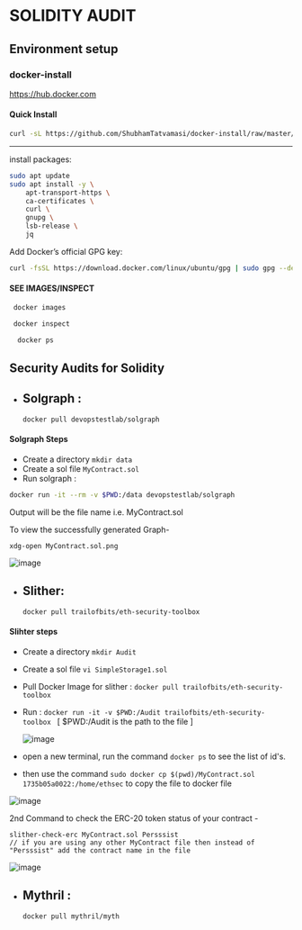 # SOLIDITY AUDIT
## Environment setup
### docker-install

https://hub.docker.com

#### Quick Install
```bash
curl -sL https://github.com/ShubhamTatvamasi/docker-install/raw/master/docker-install.sh | bash
```
---

install packages:
```bash
sudo apt update
sudo apt install -y \
    apt-transport-https \
    ca-certificates \
    curl \
    gnupg \
    lsb-release \
    jq
```

Add Docker’s official GPG key:
```bash
curl -fsSL https://download.docker.com/linux/ubuntu/gpg | sudo gpg --dearmor -o /usr/share/keyrings/docker-archive-keyring.gpg
```
#### SEE IMAGES/INSPECT
```bash
 docker images
```
```bash
 docker inspect
```
```bash
  docker ps
```

## Security Audits for Solidity
- ## Solgraph :
  `docker pull devopstestlab/solgraph`
  
#### Solgraph Steps
- Create a directory `mkdir data`
- Create a sol file `MyContract.sol`
- Run solgraph :
``` sh
docker run -it --rm -v $PWD:/data devopstestlab/solgraph
```
Output will be the file name i.e. MyContract.sol

To view the successfully generated Graph-
```
xdg-open MyContract.sol.png
```
![image](https://github.com/Mragankk/solidity-audit/assets/145200189/6a813bd6-f2c2-4b95-8642-b848f5a5b1f1)

- ## Slither:
  `docker pull trailofbits/eth-security-toolbox`

#### Slihter steps
-  Create a directory ```mkdir Audit```
- Create a sol file ```vi SimpleStorage1.sol```
- Pull Docker Image for slither : `docker pull trailofbits/eth-security-toolbox`
- Run : `docker run -it -v $PWD:/Audit trailofbits/eth-security-toolbox `     [ $PWD:/Audit is the path to the file ]

  ![image](https://github.com/Mragankk/solidity-audit/assets/145200189/47d37bfc-f981-425b-b55b-1ce4616602c7)

- open a new terminal, run the command `docker ps` to see the list of id's.
- then use the command `sudo docker cp $(pwd)/MyContract.sol 1735b05a0022:/home/ethsec` to copy the file to docker file

![image](https://github.com/Mragankk/solidity-audit/assets/145200189/1ab8f27b-658d-4dbf-9525-54209b0462a0)

  2nd Command to check the ERC-20 token status of your contract - 
```
slither-check-erc MyContract.sol Persssist
// if you are using any other MyContract file then instead of "Persssist" add the contract name in the file
```

![image](https://github.com/Mragankk/solidity-audit/assets/145200189/bd04f0fe-43d6-4033-86b2-95bf8f30255f)

- ## Mythril  :
  `docker pull mythril/myth`
